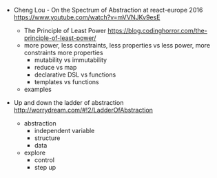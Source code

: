- Cheng Lou - On the Spectrum of Abstraction at react-europe 2016 https://www.youtube.com/watch?v=mVVNJKv9esE
  - The Principle of Least Power https://blog.codinghorror.com/the-principle-of-least-power/
  - more power, less constraints, less properties vs less power, more constraints more properties
    - mutability vs immutability
    - reduce vs map
    - declarative DSL vs functions
    - templates vs functions
  - examples

- Up and down the ladder of abstraction http://worrydream.com/#!2/LadderOfAbstraction
  - abstraction
    - independent variable
    - structure
    - data
  - explore
    - control
    - step up
